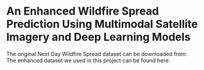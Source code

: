 # An Enhanced Wildfire Spread Prediction Using Multimodal Satellite Imagery and Deep Learning Models
The original Next Day Wildfire Spread dataset can be downloaded from: 
The enhanced dataset we used in this project can be found here:
